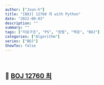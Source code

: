 ```yaml
---
author: ["Jxun-h"]
title: "[BOJ] 12760 최 with Python"
date: "2022-00-03"
description: ""
summary: ""
tags: ["자료구조", "PS", "정렬", "백준", "BOJ"]
categories: ["Algorithm"]
series: ["BOJ"]
ShowToc: false
---
```


<br>

## 📌 <a href="https://www.acmicpc.net/problem/12760" target="_blank">BOJ 12760 최</a>

<br>

